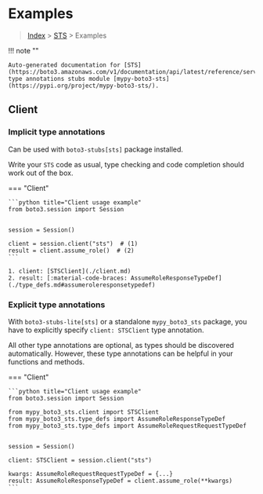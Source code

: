 # Examples

> [Index](../README.md) > [STS](./README.md) > Examples

!!! note ""

    Auto-generated documentation for [STS](https://boto3.amazonaws.com/v1/documentation/api/latest/reference/services/sts.html#STS)
    type annotations stubs module [mypy-boto3-sts](https://pypi.org/project/mypy-boto3-sts/).

## Client

### Implicit type annotations

Can be used with `boto3-stubs[sts]` package installed.

Write your `STS` code as usual,
type checking and code completion should work out of the box.


=== "Client"

    ```python title="Client usage example"
    from boto3.session import Session


    session = Session()

    client = session.client("sts")  # (1)
    result = client.assume_role()  # (2)
    ```

    1. client: [STSClient](./client.md)
    2. result: [:material-code-braces: AssumeRoleResponseTypeDef](./type_defs.md#assumeroleresponsetypedef) 






### Explicit type annotations

With `boto3-stubs-lite[sts]`
or a standalone `mypy_boto3_sts` package, you have to explicitly specify `client: STSClient` type annotation.

All other type annotations are optional, as types should be discovered automatically.
However, these type annotations can be helpful in your functions and methods.


=== "Client"

    ```python title="Client usage example"
    from boto3.session import Session

    from mypy_boto3_sts.client import STSClient
    from mypy_boto3_sts.type_defs import AssumeRoleResponseTypeDef
    from mypy_boto3_sts.type_defs import AssumeRoleRequestRequestTypeDef


    session = Session()

    client: STSClient = session.client("sts")

    kwargs: AssumeRoleRequestRequestTypeDef = {...}
    result: AssumeRoleResponseTypeDef = client.assume_role(**kwargs)
    ```






